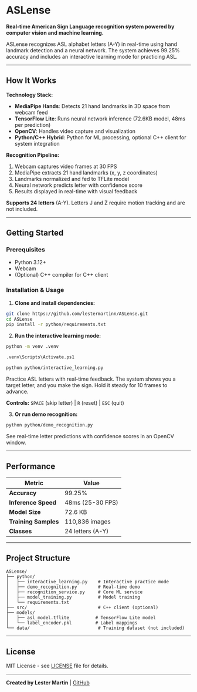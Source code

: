 # ASLense 

**Real-time American Sign Language recognition system powered by computer vision and machine learning.**

ASLense recognizes ASL alphabet letters (A-Y) in real-time using hand landmark detection and a neural network. The system achieves 99.25% accuracy and includes an interactive learning mode for practicing ASL.

---

## How It Works

**Technology Stack:**
- **MediaPipe Hands**: Detects 21 hand landmarks in 3D space from webcam feed
- **TensorFlow Lite**: Runs neural network inference (72.6KB model, 48ms per prediction)
- **OpenCV**: Handles video capture and visualization
- **Python/C++ Hybrid**: Python for ML processing, optional C++ client for system integration

**Recognition Pipeline:**
1. Webcam captures video frames at 30 FPS
2. MediaPipe extracts 21 hand landmarks (x, y, z coordinates)
3. Landmarks normalized and fed to TFLite model
4. Neural network predicts letter with confidence score
5. Results displayed in real-time with visual feedback

**Supports 24 letters** (A-Y). Letters J and Z require motion tracking and are not included.

---

## Getting Started

### Prerequisites
- Python 3.12+
- Webcam
- (Optional) C++ compiler for C++ client

### Installation & Usage

1. **Clone and install dependencies:**
```bash
git clone https://github.com/lestermartinn/ASLense.git
cd ASLense
pip install -r python/requirements.txt
```

2. **Run the interactive learning mode:**
```bash
python -m venv .venv

.venv\Scripts\Activate.ps1

python python/interactive_learning.py
```
Practice ASL letters with real-time feedback. The system shows you a target letter, and you make the sign. Hold it steady for 10 frames to advance.

**Controls:** `SPACE` (skip letter) | `R` (reset) | `ESC` (quit)

3. **Or run demo recognition:**
```bash
python python/demo_recognition.py
```
See real-time letter predictions with confidence scores in an OpenCV window.

---

## Performance

| Metric | Value |
|--------|-------|
| **Accuracy** | 99.25% |
| **Inference Speed** | 48ms (25-30 FPS) |
| **Model Size** | 72.6 KB |
| **Training Samples** | 110,836 images |
| **Classes** | 24 letters (A-Y) |

---

## Project Structure

```
ASLense/
├── python/
│   ├── interactive_learning.py    # Interactive practice mode
│   ├── demo_recognition.py        # Real-time demo
│   ├── recognition_service.py     # Core ML service
│   ├── model_training.py          # Model training
│   └── requirements.txt
├── src/                           # C++ client (optional)
├── models/
│   ├── asl_model.tflite          # TensorFlow Lite model
│   └── label_encoder.pkl         # Label mappings
└── data/                          # Training dataset (not included)
```

---

## License

MIT License - see [LICENSE](LICENSE) file for details.

---

**Created by Lester Martin** | [GitHub](https://github.com/lestermartinn/ASLense)


